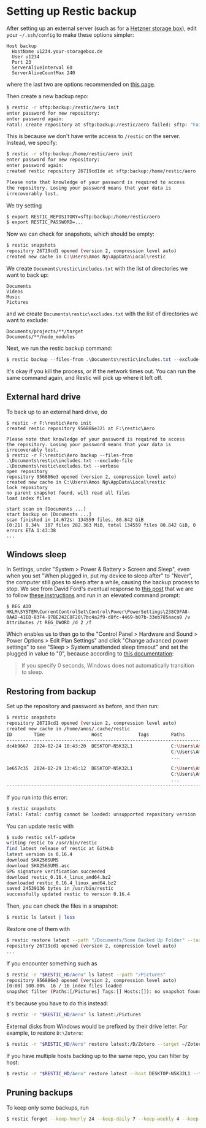 # Setting up Restic backup

After setting up an external server (such as for a [Hetzner storage box](/general-notes/systems/hetzner.md)), edit your `~/.ssh/config` to make these options simpler:

```
Host backup
  HostName u1234.your-storagebox.de
  User u1234
  Port 23
  ServerAliveInterval 60
  ServerAliveCountMax 240
```

where the last two are options recommended on [this page](https://restic.readthedocs.io/en/latest/030_preparing_a_new_repo.html#sftp).

Then create a new backup repo:

```bash
$ restic -r sftp:backup:/restic/aero init
enter password for new repository:
enter password again:
Fatal: create repository at sftp:backup:/restic/aero failed: sftp: "Failure" (SSH_FX_FAILURE)
```

This is because we don't have write access to `/restic` on the server. Instead, we specify:

```bash
$ restic -r sftp:backup:/home/restic/aero init
enter password for new repository:
enter password again:
created restic repository 26719cd1de at sftp:backup:/home/restic/aero

Please note that knowledge of your password is required to access
the repository. Losing your password means that your data is
irrecoverably lost.
```

We try setting

```bash
$ export RESTIC_REPOSITORY=sftp:backup:/home/restic/aero
$ export RESTIC_PASSWORD=...
```

Now we can check for snapshots, which should be empty:

```bash
$ restic snapshots
repository 26719cd1 opened (version 2, compression level auto)
created new cache in C:\Users\Amos Ng\AppData\Local\restic
```

We create `Documents\restic\includes.txt` with the list of directories we want to back up:

```
Documents
Videos
Music
Pictures
```

and we create `Documents\restic\excludes.txt` with the list of directories we want to exclude:

```
Documents/projects/**/target
Documents/**/node_modules
```

Next, we run the restic backup command:

```powershell
$ restic backup --files-from .\Documents\restic\includes.txt --exclude-file .\Documents\restic\excludes.txt --verbose
```

It's okay if you kill the process, or if the network times out. You can run the same command again, and Restic will pick up where it left off.

## External hard drive

To back up to an external hard drive, do

```
$ restic -r F:\restic\Aero init
created restic repository 956886e321 at F:\restic\Aero

Please note that knowledge of your password is required to access
the repository. Losing your password means that your data is
irrecoverably lost.
$ restic -r F:\restic\Aero backup --files-from .\Documents\restic\includes.txt --exclude-file .\Documents\restic\excludes.txt --verbose
open repository
repository 956886e3 opened (version 2, compression level auto)
created new cache in C:\Users\Amos Ng\AppData\Local\restic
lock repository
no parent snapshot found, will read all files
load index files

start scan on [Documents ...]
start backup on [Documents ...]
scan finished in 14.672s: 134559 files, 80.842 GiB
[0:21] 0.34%  107 files 282.363 MiB, total 134559 files 80.842 GiB, 0 errors ETA 1:43:38
...
```

## Windows sleep

In Settings, under "System > Power & Battery > Screen and Sleep", even when you set "When plugged in, put my device to sleep after" to "Never", the computer still goes to sleep after a while, causing the backup process to stop. We see from David Ford's eventual response to [this post](https://answers.microsoft.com/en-us/windows/forum/all/windows-10-and-11-power-settings-sleep-never-yet/830af0e5-0291-4cfd-8268-a2ac9e9411e1) that we are to follow [these instructions](https://www.tenforums.com/tutorials/72133-add-system-unattended-sleep-timeout-power-options-windows.html) and run in an elevated command prompt:

```
$ REG ADD HKLM\SYSTEM\CurrentControlSet\Control\Power\PowerSettings\238C9FA8-0AAD-41ED-83F4-97BE242C8F20\7bc4a2f9-d8fc-4469-b07b-33eb785aaca0 /v Attributes /t REG_DWORD /d 2 /f
```

Which enables us to then go to the "Control Panel > Hardware and Sound > Power Options > Edit Plan Settings" and click "Change advanced power settings" to see "Sleep > System unattended sleep timeout" and set the plugged in value to "0", because according to [this documentation](https://admx.help/?Category=Windows_10_2016&Policy=Microsoft.Policies.PowerManagement::UnattendedSleepTimeOutAC):

> If you specify 0 seconds, Windows does not automatically transition to sleep.

## Restoring from backup

Set up the repository and password as before, and then run:

```bash
$ restic snapshots  
repository 26719cd1 opened (version 2, compression level auto)
created new cache in /home/amos/.cache/restic
ID        Time                 Host             Tags        Paths
--------------------------------------------------------------------------------------
dc4b9667  2024-02-24 10:43:20  DESKTOP-N5K32L1              C:\Users\Amos Ng\Documents
                                                            C:\Users\Amos Ng\Music
                                                            ...

1e657c35  2024-02-29 13:45:12  DESKTOP-N5K32L1              C:\Users\Amos Ng\Documents
                                                            C:\Users\Amos Ng\Music
                                                            ...
--------------------------------------------------------------------------------------
```

If you run into this error:

```bash
$ restic snapshots
Fatal: Fatal: config cannot be loaded: unsupported repository version
```

You can update restic with

```bash
$ sudo restic self-update
writing restic to /usr/bin/restic
find latest release of restic at GitHub
latest version is 0.16.4
download SHA256SUMS
download SHA256SUMS.asc
GPG signature verification succeeded
download restic_0.16.4_linux_amd64.bz2
downloaded restic_0.16.4_linux_amd64.bz2
saved 24539136 bytes in /usr/bin/restic
successfully updated restic to version 0.16.4
```

Then, you can check the files in a snapshot:

```bash
$ restic ls latest | less
```

Restore one of them with

```bash
$ restic restore latest --path "/Documents/Some Backed Up Folder" --target ~/Downloads/restoration
repository 26719cd1 opened (version 2, compression level auto)
...
```

If you encounter something such as

```bash
$ restic -r "$RESTIC_HD/Aero" ls latest --path "/Pictures"
repository 956886e3 opened (version 2, compression level auto)
[0:00] 100.00%  16 / 16 index files loaded
snapshot filter (Paths:[/Pictures] Tags:[] Hosts:[]): no snapshot found
```

it's because you have to do this instead:

```bash
$ restic -r "$RESTIC_HD/Aero" ls latest:/Pictures
```

External disks from Windows would be prefixed by their drive letter. For example, to restore `D:\Zotero`:

```bash
$ restic -r "$RESTIC_HD/Aero" restore latest:/D/Zotero --target ~/Zotero
```

If you have multiple hosts backing up to the same repo, you can filter by host:

```bash
$ restic -r "$RESTIC_HD/Aero" restore latest --host DESKTOP-N5K32L1 --target ~/Downloads/restoration
```

## Pruning backups

To keep only some backups, run

```bash
$ restic forget --keep-hourly 24 --keep-daily 7 --keep-weekly 4 --keep-monthly unlimited --prune
```
